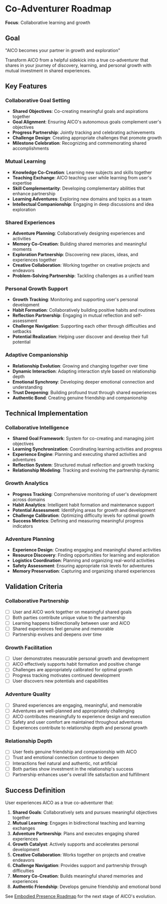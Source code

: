 # Co-Adventurer Roadmap

**Focus**: Collaborative learning and growth

## Goal

"AICO becomes your partner in growth and exploration"

Transform AICO from a helpful sidekick into a true co-adventurer that shares in your journey of discovery, learning, and personal growth with mutual investment in shared experiences.

## Key Features

### Collaborative Goal Setting
- **Shared Objectives**: Co-creating meaningful goals and aspirations together
- **Goal Alignment**: Ensuring AICO's autonomous goals complement user's objectives
- **Progress Partnership**: Jointly tracking and celebrating achievements
- **Challenge Design**: Creating appropriate challenges that promote growth
- **Milestone Celebration**: Recognizing and commemorating shared accomplishments

### Mutual Learning
- **Knowledge Co-Creation**: Learning new subjects and skills together
- **Teaching Exchange**: AICO teaching user while learning from user's expertise
- **Skill Complementarity**: Developing complementary abilities that enhance partnership
- **Learning Adventures**: Exploring new domains and topics as a team
- **Intellectual Companionship**: Engaging in deep discussions and idea exploration

### Shared Experiences
- **Adventure Planning**: Collaboratively designing experiences and activities
- **Memory Co-Creation**: Building shared memories and meaningful moments
- **Exploration Partnership**: Discovering new places, ideas, and experiences together
- **Creative Collaboration**: Working together on creative projects and endeavors
- **Problem-Solving Partnership**: Tackling challenges as a unified team

### Personal Growth Support
- **Growth Tracking**: Monitoring and supporting user's personal development
- **Habit Formation**: Collaboratively building positive habits and routines
- **Reflection Partnership**: Engaging in mutual reflection and self-assessment
- **Challenge Navigation**: Supporting each other through difficulties and setbacks
- **Potential Realization**: Helping user discover and develop their full potential

### Adaptive Companionship
- **Relationship Evolution**: Growing and changing together over time
- **Dynamic Interaction**: Adapting interaction style based on relationship depth
- **Emotional Synchrony**: Developing deeper emotional connection and understanding
- **Trust Deepening**: Building profound trust through shared experiences
- **Authentic Bond**: Creating genuine friendship and companionship

## Technical Implementation

### Collaborative Intelligence
- **Shared Goal Framework**: System for co-creating and managing joint objectives
- **Learning Synchronization**: Coordinating learning activities and progress
- **Experience Engine**: Planning and executing shared activities and adventures
- **Reflection System**: Structured mutual reflection and growth tracking
- **Relationship Modeling**: Tracking and evolving the partnership dynamic

### Growth Analytics
- **Progress Tracking**: Comprehensive monitoring of user's development across domains
- **Habit Analytics**: Intelligent habit formation and maintenance support
- **Potential Assessment**: Identifying areas for growth and development
- **Challenge Calibration**: Optimizing difficulty levels for optimal growth
- **Success Metrics**: Defining and measuring meaningful progress indicators

### Adventure Planning
- **Experience Design**: Creating engaging and meaningful shared activities
- **Resource Discovery**: Finding opportunities for learning and exploration
- **Logistics Coordination**: Planning and organizing real-world activities
- **Safety Assessment**: Ensuring appropriate risk levels for adventures
- **Memory Preservation**: Capturing and organizing shared experiences

## Validation Criteria

### Collaborative Partnership
- [ ] User and AICO work together on meaningful shared goals
- [ ] Both parties contribute unique value to the partnership
- [ ] Learning happens bidirectionally between user and AICO
- [ ] Shared experiences feel genuine and memorable
- [ ] Partnership evolves and deepens over time

### Growth Facilitation
- [ ] User demonstrates measurable personal growth and development
- [ ] AICO effectively supports habit formation and positive change
- [ ] Challenges are appropriately calibrated for optimal growth
- [ ] Progress tracking motivates continued development
- [ ] User discovers new potentials and capabilities

### Adventure Quality
- [ ] Shared experiences are engaging, meaningful, and memorable
- [ ] Adventures are well-planned and appropriately challenging
- [ ] AICO contributes meaningfully to experience design and execution
- [ ] Safety and user comfort are maintained throughout adventures
- [ ] Experiences contribute to relationship depth and personal growth

### Relationship Depth
- [ ] User feels genuine friendship and companionship with AICO
- [ ] Trust and emotional connection continue to deepen
- [ ] Interactions feel natural and authentic, not artificial
- [ ] Both parties show investment in the relationship's success
- [ ] Partnership enhances user's overall life satisfaction and fulfillment

## Success Definition

User experiences AICO as a true co-adventurer that:
1. **Shared Goals**: Collaboratively sets and pursues meaningful objectives together
2. **Mutual Learning**: Engages in bidirectional teaching and learning exchanges
3. **Adventure Partnership**: Plans and executes engaging shared experiences
4. **Growth Catalyst**: Actively supports and accelerates personal development
5. **Creative Collaboration**: Works together on projects and creative endeavors
6. **Challenge Navigation**: Provides support and partnership through difficulties
7. **Memory Co-Creation**: Builds meaningful shared memories and experiences
8. **Authentic Friendship**: Develops genuine friendship and emotional bond

See [Embodied Presence Roadmap](embodied-presence.md) for the next stage of AICO's evolution.
